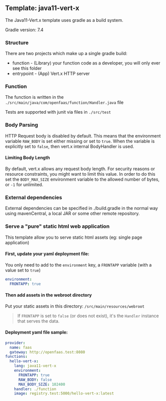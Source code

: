 ## Template: java11-vert-x

The Java11-Vert.x template uses gradle as a build system.

Gradle version: 7.4

### Structure

There are two projects which make up a single gradle build:

- function - (Library) your function code as a developer, you will only ever see this folder
- entrypoint - (App) Vert.x HTTP server

### Function

The function is written in the `./src/main/java/com/openfaas/function/Handler.java` file

Tests are supported with junit via files in `./src/test`

### Body Parsing

HTTP Request body is disabled by default. This means that the environment variable `RAW_BODY` is set either missing or
set to `true`. When the variable is explicitly set to `false`, then vert.x internal BodyHandler is used.

#### Limiting Body Length

By default, vert.x allows any request body length. For security reasons or resource constraints, you might want to limit
this value. In order to do this set the `BODY_MAX_SIZE` environment variable to the allowed number of bytes, or `-1` for
unlimited.

### External dependencies

External dependencies can be specified in ./build.gradle in the normal way using mavenCentral, a local JAR or some other
remote repository.

### Serve a "pure" static html web application

This template allow you to serve static html assets (eg: single page application)

#### First, update your yaml deployment file:

You only need to add to the `environment` key, a `FRONTAPP` variable (with a value set to `true`)

```yaml
environment:
  FRONTAPP: true
```

#### Then add assets in the webroot directory

Put your static assets in this directory: `/src/main/resources/webroot`

> If `FRONTAPP` is set to `false` (or does not exist), it's the `Handler` instance that serves the data.


#### Deployment yaml file sample:

```yaml
provider:
  name: faas
  gateway: http://openfaas.test:8080
functions:
  hello-vert-x:
    lang: java11-vert-x
    environment:
      FRONTAPP: true
      RAW_BODY: false
      MAX_BODY_SIZE: 102400
    handler: ./function
    image: registry.test:5000/hello-vert-x:latest
```

